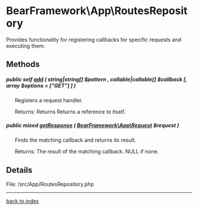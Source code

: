 # BearFramework\App\RoutesRepository

Provides functionality for registering callbacks for specific requests and executing them.

## Methods

##### public self [add](bearframework.app.routesrepository.add.method.md) ( string|string[] $pattern , callable|callable[] $callback [, array $options = ["GET"] ] )

&nbsp;&nbsp;&nbsp;&nbsp;&nbsp;&nbsp;Registers a request handler.

&nbsp;&nbsp;&nbsp;&nbsp;&nbsp;&nbsp;Returns: Returns Returns a reference to itself.

##### public mixed [getResponse](bearframework.app.routesrepository.getresponse.method.md) ( [BearFramework\App\Request](bearframework.app.request.class.md) $request )

&nbsp;&nbsp;&nbsp;&nbsp;&nbsp;&nbsp;Finds the matching callback and returns its result.

&nbsp;&nbsp;&nbsp;&nbsp;&nbsp;&nbsp;Returns: The result of the matching callback. NULL if none.

## Details

File: /src/App/RoutesRepository.php

---

[back to index](index.md)

